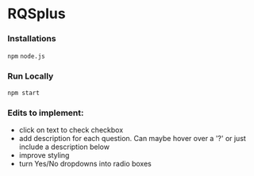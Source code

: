 # RQSplus

### Installations
`npm`
`node.js`

### Run Locally
`npm start`

### Edits to implement:
- click on text to check checkbox
- add description for each question. Can maybe hover over a '?' or just include a description below
- improve styling
- turn Yes/No dropdowns into radio boxes
